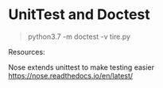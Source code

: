 # UnitTest and Doctest

> python3.7 -m doctest -v tire.py


Resources:

Nose extends unittest to make testing easier
https://nose.readthedocs.io/en/latest/